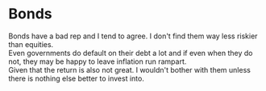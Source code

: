 # Bonds

Bonds have a bad rep and I tend to agree. I don't find them way less riskier than equities.  
Even governments do default on their debt a lot and if even when they do not, they may be happy to leave inflation run rampart.  
Given that the return is also not great. I wouldn't bother with them unless there is nothing else better to invest into.
